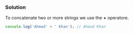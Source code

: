 ### Solution 
To concatenate two or more strings we use the **+** operatore.  
```JavaScript
console.log('Ahmad' + ' Khan'); // Ahmad Khan
```

